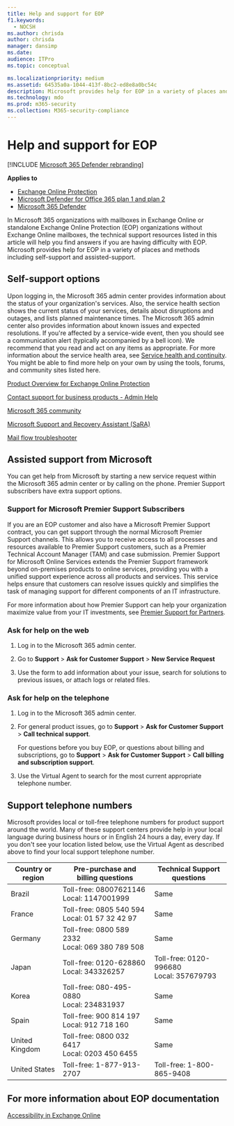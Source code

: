```yaml
---
title: Help and support for EOP
f1.keywords: 
  - NOCSH
ms.author: chrisda
author: chrisda
manager: dansimp
ms.date: 
audience: ITPro
ms.topic: conceptual

ms.localizationpriority: medium
ms.assetid: 64535a0a-1044-413f-8bc2-ed8e8a0bc54c
description: Microsoft provides help for EOP in a variety of places and methods including self-support and assisted-support.
ms.technology: mdo
ms.prod: m365-security
ms.collection: M365-security-compliance
---
```


# Help and support for EOP

[!INCLUDE [Microsoft 365 Defender rebranding](../includes/microsoft-defender-for-office.md)]

**Applies to**
- [Exchange Online Protection](exchange-online-protection-overview.md)
- [Microsoft Defender for Office 365 plan 1 and plan 2](defender-for-office-365.md)
- [Microsoft 365 Defender](../defender/microsoft-365-defender.md)

In Microsoft 365 organizations with mailboxes in Exchange Online or standalone Exchange Online Protection (EOP) organizations without Exchange Online mailboxes, the technical support resources listed in this article will help you find answers if you are having difficulty with EOP. Microsoft provides help for EOP in a variety of places and methods including self-support and assisted-support.

## Self-support options

Upon logging in, the Microsoft 365 admin center provides information about the status of your organization's services. Also, the service health section shows the current status of your services, details about disruptions and outages, and lists planned maintenance times. The Microsoft 365 admin center also provides information about known issues and expected resolutions. If you're affected by a service-wide event, then you should see a communication alert (typically accompanied by a bell icon). We recommend that you read and act on any items as appropriate. For more information about the service health area, see [Service health and continuity](/office365/servicedescriptions/office-365-platform-service-description/service-health-and-continuity). You might be able to find more help on your own by using the tools, forums, and community sites listed here.

[Product Overview for Exchange Online Protection](https://products.office.com/exchange/exchange-email-security-spam-protection)

[Contact support for business products - Admin Help](../../admin/get-help-support.md)

[Microsoft 365 community](https://techcommunity.microsoft.com/t5/Office-365/ct-p/Office365)

[Microsoft Support and Recovery Assistant (SaRA)](https://support.microsoft.com/office/e90bb691-c2a7-4697-a94f-88836856c72f)

[Mail flow troubleshooter](https://aka.ms/FixEmail)

## Assisted support from Microsoft

You can get help from Microsoft by starting a new service request within the Microsoft 365 admin center or by calling on the phone. Premier Support subscribers have extra support options.

### Support for Microsoft Premier Support Subscribers

If you are an EOP customer and also have a Microsoft Premier Support contract, you can get support through the normal Microsoft Premier Support channels. This allows you to receive access to all processes and resources available to Premier Support customers, such as a Premier Technical Account Manager (TAM) and case submission. Premier Support for Microsoft Online Services extends the Premier Support framework beyond on-premises products to online services, providing you with a unified support experience across all products and services. This service helps ensure that customers can resolve issues quickly and simplifies the task of managing support for different components of an IT infrastructure.

For more information about how Premier Support can help your organization maximize value from your IT investments, see [Premier Support for Partners](https://partner.microsoft.com/support/microsoft-services-premier-support).

### Ask for help on the web

1. Log in to the Microsoft 365 admin center.

2. Go to **Support** \> **Ask for Customer Support** \> **New Service Request**

3. Use the form to add information about your issue, search for solutions to previous issues, or attach logs or related files.

### Ask for help on the telephone

1. Log in to the Microsoft 365 admin center.

2. For general product issues, go to **Support** \> **Ask for Customer Support** \> **Call technical support**.

   For questions before you buy EOP, or questions about billing and subscriptions, go to **Support** \> **Ask for Customer Support** \> **Call billing and subscription support**.

3. Use the Virtual Agent to search for the most current appropriate telephone number.

## Support telephone numbers

Microsoft provides local or toll-free telephone numbers for product support around the world. Many of these support centers provide help in your local language during business hours or in English 24 hours a day, every day. If you don't see your location listed below, use the Virtual Agent as described above to find your local support telephone number.

|Country or region|Pre-purchase and billing questions|Technical Support questions|
|---|---|---|
|Brazil|Toll-free: 08007621146 <br> Local: 1147001999|Same|
|France|Toll-free: 0805 540 594 <br> Local: 01 57 32 42 97|Same|
|Germany|Toll-free: 0800 589 2332 <br>  Local: 069 380 789 508|Same|
|Japan|Toll-free: 0120-628860 <br> Local: 343326257|Toll-free: 0120-996680 <br> Local: 357679793|
|Korea|Toll-free: 080-495-0880 <br> Local: 234831937|Same|
|Spain|Toll-free: 900 814 197 <br> Local: 912 718 160|Same|
|United Kingdom|Toll-free: 0800 032 6417 <br> Local: 0203 450 6455|Same|
|United States|Toll-free: 1-877-913-2707|Toll-free: 1-800-865-9408|

## For more information about EOP documentation

[Accessibility in Exchange Online](/Exchange/accessibility/accessibility)
